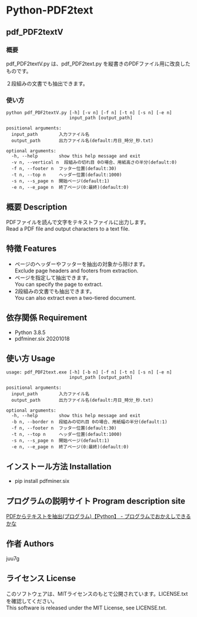 # Python-PDF2text

## pdf_PDF2textV

### 概要

pdf_PDF2textV.py は、pdf_PDF2text.py を縦書きのPDFファイル用に改良したものです。

２段組みの文書でも抽出できます。

### 使い方

```dosbatch
python pdf_PDF2textV.py [-h] [-v n] [-f n] [-t n] [-s n] [-e n]
                        input_path [output_path]

positional arguments:
  input_path        入力ファイル名
  output_path       出力ファイル名(default:月日_時分_秒.txt)

optional arguments:
  -h, --help        show this help message and exit
  -v n, --vertical n  段組みの切れ目 0の場合、用紙高さの半分(default:0)　
  -f n, --footer n  フッター位置(default:30)
  -t n, --top n     ヘッダー位置(default:1000)
  -s n, --s_page n  開始ページ(default:1)
  -e n, --e_page n  終了ページ(0:最終)(default:0)
```

## 概要 Description
PDFファイルを読んで文字をテキストファイルに出力します。  
Read a PDF file and output characters to a text file.  

## 特徴 Features

- ページのヘッダーやフッターを抽出の対象から除けます。  
	Exclude page headers and footers from extraction.  
- ページを指定して抽出できます。  
	You can specify the page to extract.  
- 2段組みの文書でも抽出できます。  
	You can also extract even a two-tiered document.  

## 依存関係 Requirement

- Python 3.8.5
- pdfminer.six 20201018

## 使い方 Usage

```dosbatch
usage: pdf_PDF2text.exe [-h] [-b n] [-f n] [-t n] [-s n] [-e n]
                        input_path [output_path]

positional arguments:
  input_path        入力ファイル名
  output_path       出力ファイル名(default:月日_時分_秒.txt)

optional arguments:
  -h, --help        show this help message and exit
  -b n, --border n  段組みの切れ目 0の場合、用紙幅の半分(default:1)
  -f n, --footer n  フッター位置(default:30)
  -t n, --top n     ヘッダー位置(default:1000)
  -s n, --s_page n  開始ページ(default:1)
  -e n, --e_page n  終了ページ(0:最終)(default:0)
```

## インストール方法 Installation

- pip install pdfminer.six

## プログラムの説明サイト Program description site

[PDFからテキストを抽出(プログラム)【Python】 - プログラムでおかえしできるかな](https://juu7g.hatenablog.com/entry/Python/PDF/program)  

## 作者 Authors
juu7g

## ライセンス License
このソフトウェアは、MITライセンスのもとで公開されています。LICENSE.txtを確認してください。  
This software is released under the MIT License, see LICENSE.txt.


